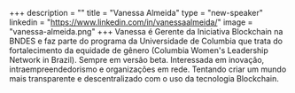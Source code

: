 +++
description = ""
title = "Vanessa Almeida"
type = "new-speaker"
linkedin = "https://www.linkedin.com/in/vanessaalmeida/"
image = "vanessa-almeida.png"
+++
Vanessa é Gerente da Iniciativa Blockchain na BNDES e faz parte do programa da Universidade de Columbia que trata do fortalecimento da equidade de gênero (Columbia Women's Leadership Network in Brazil).
Sempre em versão beta. Interessada em inovação, intraempreendedorismo e organizações em rede. Tentando criar um mundo mais transparente e descentralizado com o uso da tecnologia Blockchain.